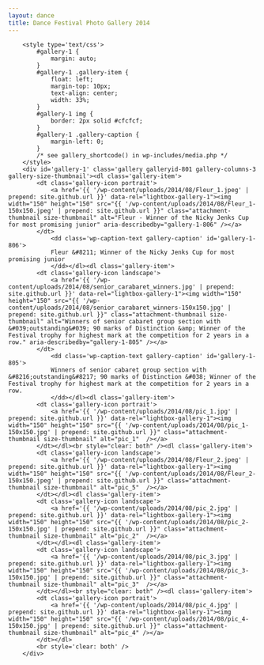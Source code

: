 ```yaml
---
layout: dance
title: Dance Festival Photo Gallery 2014
---
```


<section class="entry single">

                    
                    
		<style type='text/css'>
			#gallery-1 {
				margin: auto;
			}
			#gallery-1 .gallery-item {
				float: left;
				margin-top: 10px;
				text-align: center;
				width: 33%;
			}
			#gallery-1 img {
				border: 2px solid #cfcfcf;
			}
			#gallery-1 .gallery-caption {
				margin-left: 0;
			}
			/* see gallery_shortcode() in wp-includes/media.php */
		</style>
		<div id='gallery-1' class='gallery galleryid-801 gallery-columns-3 gallery-size-thumbnail'><dl class='gallery-item'>
			<dt class='gallery-icon portrait'>
				<a href='{{ '/wp-content/uploads/2014/08/Fleur_1.jpeg' | prepend: site.github.url }}' data-rel="lightbox-gallery-1"><img width="150" height="150" src="{{ '/wp-content/uploads/2014/08/Fleur_1-150x150.jpeg' | prepend: site.github.url }}" class="attachment-thumbnail size-thumbnail" alt="Fleur - Winner of the Nicky Jenks Cup for most promising junior" aria-describedby="gallery-1-806" /></a>
			</dt>
				<dd class='wp-caption-text gallery-caption' id='gallery-1-806'>
				Fleur &#8211; Winner of the Nicky Jenks Cup for most promising junior
				</dd></dl><dl class='gallery-item'>
			<dt class='gallery-icon landscape'>
				<a href='{{ '/wp-content/uploads/2014/08/senior_carabaret_winners.jpg' | prepend: site.github.url }}' data-rel="lightbox-gallery-1"><img width="150" height="150" src="{{ '/wp-content/uploads/2014/08/senior_carabaret_winners-150x150.jpg' | prepend: site.github.url }}" class="attachment-thumbnail size-thumbnail" alt="Winners of senior cabaret group section with &#039;outstanding&#039; 90 marks of Distinction &amp; Winner of the Festival trophy for highest mark at the competition for 2 years in a row." aria-describedby="gallery-1-805" /></a>
			</dt>
				<dd class='wp-caption-text gallery-caption' id='gallery-1-805'>
				Winners of senior cabaret group section with &#8216;outstanding&#8217; 90 marks of Distinction &#038; Winner of the Festival trophy for highest mark at the competition for 2 years in a row.
				</dd></dl><dl class='gallery-item'>
			<dt class='gallery-icon portrait'>
				<a href='{{ '/wp-content/uploads/2014/08/pic_1.jpg' | prepend: site.github.url }}' data-rel="lightbox-gallery-1"><img width="150" height="150" src="{{ '/wp-content/uploads/2014/08/pic_1-150x150.jpg' | prepend: site.github.url }}" class="attachment-thumbnail size-thumbnail" alt="pic_1"  /></a>
			</dt></dl><br style="clear: both" /><dl class='gallery-item'>
			<dt class='gallery-icon landscape'>
				<a href='{{ '/wp-content/uploads/2014/08/Fleur_2.jpeg' | prepend: site.github.url }}' data-rel="lightbox-gallery-1"><img width="150" height="150" src="{{ '/wp-content/uploads/2014/08/Fleur_2-150x150.jpeg' | prepend: site.github.url }}" class="attachment-thumbnail size-thumbnail" alt="pic_5"  /></a>
			</dt></dl><dl class='gallery-item'>
			<dt class='gallery-icon landscape'>
				<a href='{{ '/wp-content/uploads/2014/08/pic_2.jpg' | prepend: site.github.url }}' data-rel="lightbox-gallery-1"><img width="150" height="150" src="{{ '/wp-content/uploads/2014/08/pic_2-150x150.jpg' | prepend: site.github.url }}" class="attachment-thumbnail size-thumbnail" alt="pic_2"  /></a>
			</dt></dl><dl class='gallery-item'>
			<dt class='gallery-icon landscape'>
				<a href='{{ '/wp-content/uploads/2014/08/pic_3.jpg' | prepend: site.github.url }}' data-rel="lightbox-gallery-1"><img width="150" height="150" src="{{ '/wp-content/uploads/2014/08/pic_3-150x150.jpg' | prepend: site.github.url }}" class="attachment-thumbnail size-thumbnail" alt="pic_3"  /></a>
			</dt></dl><br style="clear: both" /><dl class='gallery-item'>
			<dt class='gallery-icon portrait'>
				<a href='{{ '/wp-content/uploads/2014/08/pic_4.jpg' | prepend: site.github.url }}' data-rel="lightbox-gallery-1"><img width="150" height="150" src="{{ '/wp-content/uploads/2014/08/pic_4-150x150.jpg' | prepend: site.github.url }}" class="attachment-thumbnail size-thumbnail" alt="pic_4" /></a>
			</dt></dl>
			<br style='clear: both' />
		</div>